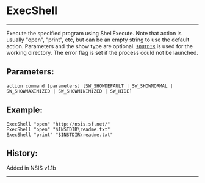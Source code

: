 # ExecShell

---

Execute the specified program using ShellExecute. Note that action is usually "open", "print", etc, but can be an empty string to use the default action. Parameters and the show type are optional. [`$OUTDIR`][1] is used for the working directory. The error flag is set if the process could not be launched.

## Parameters:

    action command [parameters] [SW_SHOWDEFAULT | SW_SHOWNORMAL | SW_SHOWMAXIMIZED | SW_SHOWMINIMIZED | SW_HIDE]

## Example:

	ExecShell "open" "http://nsis.sf.net/"
	ExecShell "open" "$INSTDIR\readme.txt"
	ExecShell "print" "$INSTDIR\readme.txt"

## History:

Added in NSIS v1.1b

---

[1]: ../Variables/OUTDIR.md